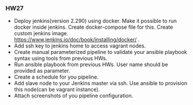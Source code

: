 ### HW27

- Deploy jenkins(version 2.290) using docker. Make it possible to run docker inside jenkins. Create docker-compose file for this. Create custom jenkins image. https://www.jenkins.io/doc/book/installing/docker/ .
- Add ssh key to jenkins home to access vagrant nodes.
- Create manual parameterized pipeline to validate your ansible playbook syntax using tools from previous HWs.
- Run ansible playbook from previous HWs. User name should be provided as parameter.
- Create a schedule for you pipeline.
- Add slave node to your Jenkins master via ssh. Use ansible to provision this node(can be vagrant instance).
- Attach screenshots of you pipeline configuration.
